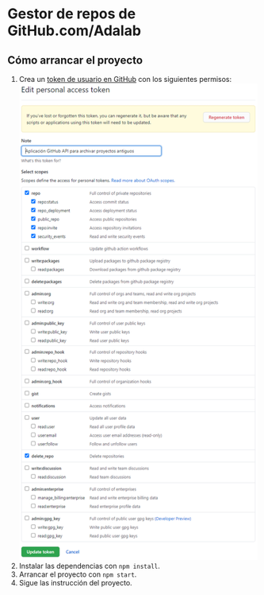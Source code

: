 # Gestor de repos de GitHub.com/Adalab

## Cómo arrancar el proyecto

1. Crea un [token de usuario en GitHub](https://docs.github.com/es/github/authenticating-to-github/creating-a-personal-access-token) con los siguientes permisos:
   ![GitHub user token](./github-user-token.png)
1. Instalar las dependencias con `npm install`.
1. Arrancar el proyecto con `npm start`.
1. Sigue las instrucción del proyecto.
